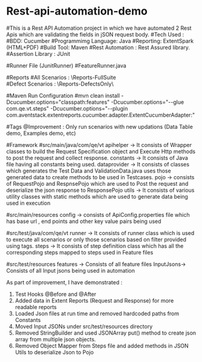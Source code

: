 # Rest-api-automation-demo

#This is a Rest API Automation project in which we have automated 2 Rest Apis which are validating the fields in jSON request body.
#Tech Used :
#BDD: Cucumber
#Programmimg Language: Java
#Reporting: ExtentSpark (HTML+PDF)
#Build Tool: Maven
#Rest Automation : Rest Assured library.
#Assertion Library : JUnit

#Runner File (JunitRunner)
#FeatureRunner.java

#Reports
#All Scenarios : \Reports-FullSuite\
#Defect Scenarios : \Reports-DefectsOnly\

#Maven Run Configuration
#mvn clean install -Dcucumber.options="classpath:features" -Dcucumber.options="--glue com.qe.vt.steps" -Dcucumber.options="--plugin com.aventstack.extentreports.cucumber.adapter.ExtentCucumberAdapter:"

#Tags
@Improvement : Only run scenarios with new updations (Data Table demo, Examples demo, etc)

#Framework
#src/main/java/com/qe/vt
apihelper -> It consists of Wrapper classes to build the Request Specification object and Execute Http methods to post the request and collect response.
constants -> It consists of Java file having all constants being used.
dataprovider -> It consists of classes which generates the Test Data and ValidationData.java uses those generated data to create methods to be used in Testcases.
pojo -> consists of RequestPojo and RespnsePojo which are used to Post the request and deserialize the json response to ResponsePojo
utils -> It consists of various utility classes with static methods which are used to generate data being used in execution

#src/main/resources
config -> consists of ApiConfig.properties file which has base url , end points and other key value pairs being used

#src/test/java/com/qe/vt
runner -> It consists of runner class which is used to execute all scenarios or only those scenarios based on filter provided using tags.
steps -> It consists of step definition class which has all the corresponding steps mapped to steps used in Feature files

#src/test/resources
features -> Consists of all feature files
InputJsons-> Consists of all Input jsons being used in automation

As part of improvement, I have demonstrated :

1. Test Hooks @Before and @After
2. Added data in Extent Reports (Request and Response) for more readable reports
3. Loaded Json files at run time and removed hardcoded paths from Constants
4. Moved Input JSONs under src/test/resources directory
5. Removed StringBuilder and used JSONArray put() method to create json array from multiple json objects.
6. Removed Object Mapper from Steps file and added methods in JSON Utils to deserialize Json to Pojo



